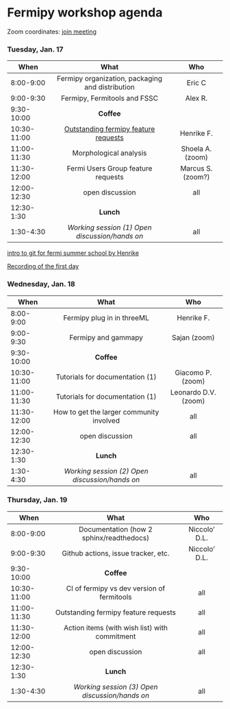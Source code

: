 # Fermipy workshop agenda

Zoom coordinates: [join meeting](https://stanford.zoom.us/j/96095089323?pwd=ZzQ2WjJLWDJhOGVFK3RWbzRWSkRpdz09)


### Tuesday, Jan. 17

| When        | What           |    Who |
| ------------- |:-------------:|:-------------:|  
| 8:00-9:00     | Fermipy organization, packaging and distribution |  Eric C |
| 9:00-9:30     | Fermipy, Fermitools and FSSC | Alex R. |
| 9:30-10:00    | **Coffee** |    | 
| 10:30-11:00    | [Outstanding fermipy feature requests](slides/fermipy_issues_20230117.pdf) | Henrike F. | 
| 11:00-11:30    | Morphological analysis |  Shoela A. (zoom) | 
| 11:30-12:00    | Fermi Users Group feature requests |  Marcus S. (zoom?) | 
| 12:00-12:30    | open discussion |  all | 
| 12:30-1:30    | **Lunch** |   | 
| 1:30-4:30    | *Working session (1) Open discussion/hands on* | all |

[intro to git for fermi summer school by Henrike](https://confluence.slac.stanford.edu/display/LSP/Fermi+Summer+School+2022?preview=/341267041/348361532/git-intro.pdf)

[Recording of the first day](https://stanford.zoom.us/rec/share/-ngROg7o1hdwIaFxGhQEv9ynoqMkG811whH4rtY-okkf5AZgyfKrd2I-HyVW3yvd.vVo9gOcuvQiXPGJa)

### Wednesday, Jan. 18

| When        | What           |    Who |
| ------------- |:-------------:|:-------------:|  
| 8:00-9:00     | Fermipy plug in in threeML |  Henrike F. |
| 9:00-9:30     | Fermipy and gammapy | Sajan (zoom) |
| 9:30-10:00    | **Coffee** |    | 
| 10:30-11:00    | Tutorials for documentation (1) | Giacomo P. (zoom)| 
| 11:00-11:30    | Tutorials for documentation (1) |  Leonardo D.V. (zoom) | 
| 11:30-12:00    | How to get the larger community involved |  all | 
| 12:00-12:30    | open discussion |  all | 
| 12:30-1:30    | **Lunch** |   | 
| 1:30-4:30    | *Working session (2) Open discussion/hands on* | all |

### Thursday, Jan. 19

| When        | What           |    Who |
| ------------- |:-------------:|:-------------:|  
| 8:00-9:00     | Documentation (how 2 sphinx/readthedocs) |  Niccolo’ D.L. |
| 9:00-9:30     | Github actions, issue tracker, etc.|  Niccolo’ D.L. |
| 9:30-10:00    | **Coffee** |    | 
| 10:30-11:00    | CI of fermipy vs dev version of fermitools | all | 
| 11:00-11:30    | Outstanding fermipy feature requests  |  all | 
| 11:30-12:00    | Action items (with wish list) with commitment |  all | 
| 12:00-12:30    | open discussion |  all | 
| 12:30-1:30    | **Lunch** |   | 
| 1:30-4:30    | *Working session (3) Open discussion/hands on* | all |
